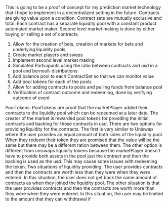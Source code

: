 This is going to be a proof of concept for my prediction market technology that I hope to implement in a decentralized setting in the future. 
Contracts are giving value upon a condition. Contract sets are mutually exclusive and total. Each contract has a separate liquidity pool with a constant product automated market maker. Second level market making is done by either buying or selling a set of contracts. 
1. Allow for the creation of bets, creation of markets for bets and underlying liquidity pools, 
2. Create market players and swaps
3. Implement second level market making 
4. Simulated Participants using the ratio between contracts and usd in a pool and bernoulli distributions
5. Add balance pool to each ContractSet so that we can monitor value
6. Add pool tokens for each of the pools
7. Allow for adding contracts to pools and pulling funds from balance pool
8. Verification of contract outcome and redeeming, done by verifying outcome of event

PoolTokens:
    PoolTokens are proof that the marketPlayer added their contracts to the liquidity pool which can be redeemed at a later date.
    The creator of the market is rewarded pool tokens for providing the initial contracts and backing for those contracts in usd. There are two options for providing liquidity for the contracts. The first is very similar to Uniswap where the user provides an equal amount of both sides of the liquidity pool. When they redeem their token they are promised that the value will be the same but there may be a different ration between them. The other option is different from uniswaps liquidity tokens because the marketPlayer doesn't have to provide both assets in the pool just the contract and then the backing is used as the usd. This may cause some issues with redeeming the token.
    Two situations of liquidity providing:
        The user provides contracts and then the contracts are worth less than they were when they were entered. In this situation, the user does not get back the same amount of contracts as when they joined the liquidity pool.
        The other situation is that the user provides contracts and then the contracts are worth more than they were when they were entered. In this situation, the user may be limited to the amount that they can withdrawal if
